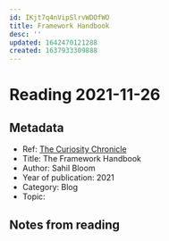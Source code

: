 ```yaml
---
id: IKjt7q4nVipSlrvWDOfWO
title: Framework Handbook
desc: ''
updated: 1642470121288
created: 1637933309888
---
```

# Reading 2021-11-26

## Metadata

- Ref: [The Curiosity Chronicle](https://sahilbloom.substack.com/p/the-framework-handbook)
- Title: The Framework Handbook
- Author: Sahil Bloom
- Year of publication: 2021
- Category: Blog
- Topic: 

## Notes from reading
